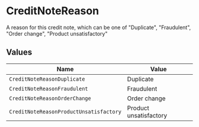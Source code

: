 # CreditNoteReason

A reason for this credit note, which can be one of "Duplicate", "Fraudulent", "Order change", "Product unsatisfactory"


## Values

| Name                                    | Value                                   |
| --------------------------------------- | --------------------------------------- |
| `CreditNoteReasonDuplicate`             | Duplicate                               |
| `CreditNoteReasonFraudulent`            | Fraudulent                              |
| `CreditNoteReasonOrderChange`           | Order change                            |
| `CreditNoteReasonProductUnsatisfactory` | Product unsatisfactory                  |